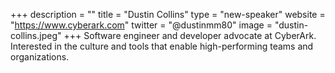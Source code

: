 +++
description = ""
title = "Dustin Collins"
type = "new-speaker"
website = "https://www.cyberark.com"
twitter = "@dustinmm80"
image = "dustin-collins.jpeg"
+++
Software engineer and developer advocate at CyberArk. Interested in the culture and tools that enable high-performing teams and organizations.